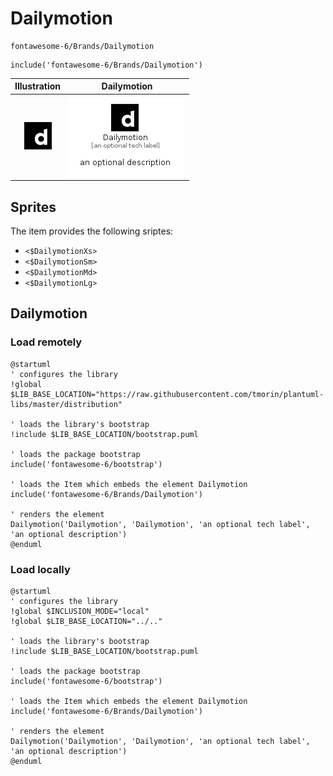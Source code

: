 # Dailymotion


```text
fontawesome-6/Brands/Dailymotion
```

```text
include('fontawesome-6/Brands/Dailymotion')
```



| Illustration | Dailymotion |
| :---: | :---: |
| ![illustration for Illustration](../../fontawesome-6/Brands/Dailymotion.png) | ![illustration for Dailymotion](../../fontawesome-6/Brands/Dailymotion.Local.png) |



## Sprites
The item provides the following sriptes:

- `<$DailymotionXs>`
- `<$DailymotionSm>`
- `<$DailymotionMd>`
- `<$DailymotionLg>`





## Dailymotion

### Load remotely
```plantuml
@startuml
' configures the library
!global $LIB_BASE_LOCATION="https://raw.githubusercontent.com/tmorin/plantuml-libs/master/distribution"

' loads the library's bootstrap
!include $LIB_BASE_LOCATION/bootstrap.puml

' loads the package bootstrap
include('fontawesome-6/bootstrap')

' loads the Item which embeds the element Dailymotion
include('fontawesome-6/Brands/Dailymotion')

' renders the element
Dailymotion('Dailymotion', 'Dailymotion', 'an optional tech label', 'an optional description')
@enduml
```

### Load locally
```plantuml
@startuml
' configures the library
!global $INCLUSION_MODE="local"
!global $LIB_BASE_LOCATION="../.."

' loads the library's bootstrap
!include $LIB_BASE_LOCATION/bootstrap.puml

' loads the package bootstrap
include('fontawesome-6/bootstrap')

' loads the Item which embeds the element Dailymotion
include('fontawesome-6/Brands/Dailymotion')

' renders the element
Dailymotion('Dailymotion', 'Dailymotion', 'an optional tech label', 'an optional description')
@enduml
```

